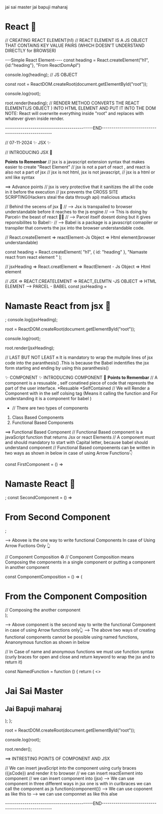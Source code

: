 jai sai master
jai bapuji maharaj

# React 🚀

// CREATING REACT ELEMENT(h1)
// REACT ELEMENT IS A JS OBJECT THAT CONTAINS KEY VALUE PAIRS (WHICH DOESN'T UNDERSTAND DIRECTLY for BROWSER)

---Simple React Element----
const heading = React.createElement("h1", {id:"heading"}, "From ReactDomApI")

console.log(heading); // JS OBJECT

const root = ReactDOM.createRoot(document.getElementById("root"));

console.log(root);

root.render(heading); // RENDER METHOD CONVERTS THE REACT ELEMENT(JS OBJECT ) INTO HTML ELEMENT AND PUT IT INTO THE DOM
NOTE: React will overwrite everything inside "root" and replaces with whatever given inside render.

---------------------------------------------END----------------------------------------------------

// 07-11-2024
✨ JSX ✨

// INTRODUCING JSX 👋

**Points to Remembar**
// jsx is a javascript extension syntax that makes easier to create "React Element"
// jsx is not a part of react , and react is also not a part of jsx
// jsx is not html, jsx is not javascript,
// jsx is a html or xml like syntax

==> Advance points
// jsx is very protective that it sanitizes the all the code in it before the execution
// jsx prevents the CROSS SITE SCRIPTING(Hackers steal the data through api) malicious attacks

// Behind the secens of jsx 👀
// --> Jsx is transpailed to browser understandable before it reaches to the js engine
// --> This is doing by Parcel🔥 the beast of react 🐦‍🔥
// --> Parcel itself doesnt doing but it gives reponsibilites to Babel✨
// --> Babel is a package is a javascript comapiler or transpiler that converts the jsx into the browser understandable code.

// React.createElement => reactElement-Js Object => Html element(browser understandable)

const heading = React.createElement(
"h1",
{ id: "heading" },
"Namaste react from react element "
);

// jsxHeading => React.creatElement => ReactElement - Js Object => Html element

// JSX => REACT.CREATELEMENT => REACT_ELEMTN -JS OBJECT => HTML ELEMENT --> PARCEL - BABEL
const jsxHeading = <h1>Namaste React from jsx 🚀 </h1>;
console.log(jsxHeading);

root = ReactDOM.createRoot(document.getElementById("root"));

console.log(root);

root.render(jsxHeading);

// LAST BUT NOT LEAST 🔛
It is mandatory to wrap the multpile lines of jsx code into the paranthesis() .This is because the Babel indentifies the jsx form starting and ending by using this paranthesis()

✨ COMPONENT ✨
INTRODUCING COMPONENT 👋
**Points to Remembar**
// A component is a resusable , self conatined piece of code that represnts the part of the user interface.
*Resuable
*SelfContained
// We will Render a Component with in the self colsing tag (Means it calling the function and For understanding it is a component for babel )

- // There are two types of components

1. Class Based Components
2. Functional Based Components

==> Functional Based Component
// Functional Based component is a javaScript function that returns Jsx or react Elements
// A component must and should mandatory to start with Capital letter, because babel should understand component
// Functional Based compoenents can be written in two ways as shown in below in case of using Arrow Functions👇

const FirstComponent = () => <h1>Namaste React 🚀 </h1>;
const SecondComponent = () => <h1 className="Second">From Second Component</h1>;

--> Abovee is the one way to write functional Components In case of Using Arrow Fuctions Only 👆

// Component Composition ♻️
// Component Composition means Composing the components in a single component or putting a component in another component

const ComponentComposition = () => (

  <div>
    <h1>From the Component Composition</h1>
    <FirstComponent />  // Composing the  another component
    <SecondComponent />
  </div>
);

--> Above component is the second way to write the functional Component in case of using Arrow functions only👆
--> The above two ways of creating functional components cannot be possible using named functions, Ananonymous function as shown in below

// In Case of name and anonymous functions we must use function syntax (curly braces for open and close and return keyword to wrap the jsx and to return it)

const NamedFunction = function () {
return (
<>

<h1>Jai Sai Master</h1>
<h2>Jai Bapuji maharaj</h2>
</>
);
};

root = ReactDOM.createRoot(document.getElementById("root"));

console.log(root);

root.render(<ComponentComposition />);

==> INTRESTING POINTS OF COMPONENT AND JSX

// We can insert javaScript into the component using curly braces ({jsCode}) and render it to browser
// we can insert reactEement into component
// we can insert component into (jsx)
--> We can use component in three different ways in jsx one is with in curlbraces we can call the component as js function{component()}
--> We can use coponent as like this to </Componenet>
--> we can use componnet as like this alse <Component> </Component>

---------------------------------------------END----------------------------------------------------
